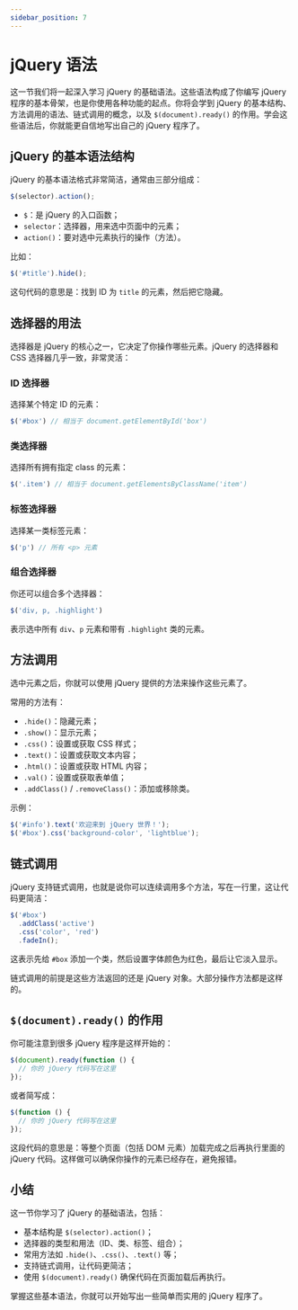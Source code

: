```yaml
---
sidebar_position: 7
---
```


# jQuery 语法

这一节我们将一起深入学习 jQuery 的基础语法。这些语法构成了你编写 jQuery 程序的基本骨架，也是你使用各种功能的起点。你将会学到 jQuery 的基本结构、方法调用的语法、链式调用的概念，以及 `$(document).ready()` 的作用。学会这些语法后，你就能更自信地写出自己的 jQuery 程序了。



## jQuery 的基本语法结构

jQuery 的基本语法格式非常简洁，通常由三部分组成：

```javascript
$(selector).action();
```

- `$`：是 jQuery 的入口函数；
- `selector`：选择器，用来选中页面中的元素；
- `action()`：要对选中元素执行的操作（方法）。

比如：

```javascript
$('#title').hide();
```

这句代码的意思是：找到 ID 为 `title` 的元素，然后把它隐藏。



## 选择器的用法

选择器是 jQuery 的核心之一，它决定了你操作哪些元素。jQuery 的选择器和 CSS 选择器几乎一致，非常灵活：

### ID 选择器

选择某个特定 ID 的元素：

```javascript
$('#box') // 相当于 document.getElementById('box')
```

### 类选择器

选择所有拥有指定 class 的元素：

```javascript
$('.item') // 相当于 document.getElementsByClassName('item')
```

### 标签选择器

选择某一类标签元素：

```javascript
$('p') // 所有 <p> 元素
```

### 组合选择器

你还可以组合多个选择器：

```javascript
$('div, p, .highlight')
```

表示选中所有 `div`、`p` 元素和带有 `.highlight` 类的元素。



## 方法调用

选中元素之后，你就可以使用 jQuery 提供的方法来操作这些元素了。

常用的方法有：

- `.hide()`：隐藏元素；
- `.show()`：显示元素；
- `.css()`：设置或获取 CSS 样式；
- `.text()`：设置或获取文本内容；
- `.html()`：设置或获取 HTML 内容；
- `.val()`：设置或获取表单值；
- `.addClass()` / `.removeClass()`：添加或移除类。

示例：

```javascript
$('#info').text('欢迎来到 jQuery 世界！');
$('#box').css('background-color', 'lightblue');
```



## 链式调用

jQuery 支持链式调用，也就是说你可以连续调用多个方法，写在一行里，这让代码更简洁：

```javascript
$('#box')
  .addClass('active')
  .css('color', 'red')
  .fadeIn();
```

这表示先给 `#box` 添加一个类，然后设置字体颜色为红色，最后让它淡入显示。

链式调用的前提是这些方法返回的还是 jQuery 对象。大部分操作方法都是这样的。



## `$(document).ready()` 的作用

你可能注意到很多 jQuery 程序是这样开始的：

```javascript
$(document).ready(function () {
  // 你的 jQuery 代码写在这里
});
```

或者简写成：

```javascript
$(function () {
  // 你的 jQuery 代码写在这里
});
```

这段代码的意思是：等整个页面（包括 DOM 元素）加载完成之后再执行里面的 jQuery 代码。这样做可以确保你操作的元素已经存在，避免报错。



## 小结

这一节你学习了 jQuery 的基础语法，包括：

- 基本结构是 `$(selector).action()`；
- 选择器的类型和用法（ID、类、标签、组合）；
- 常用方法如 `.hide()`、`.css()`、`.text()` 等；
- 支持链式调用，让代码更简洁；
- 使用 `$(document).ready()` 确保代码在页面加载后再执行。

掌握这些基本语法，你就可以开始写出一些简单而实用的 jQuery 程序了。
